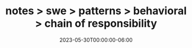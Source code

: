 ---
title: "notes > swe > patterns > behavioral > chain of responsibility"
date: "2023-05-30T00:00:00-06:00"
draft: true
---